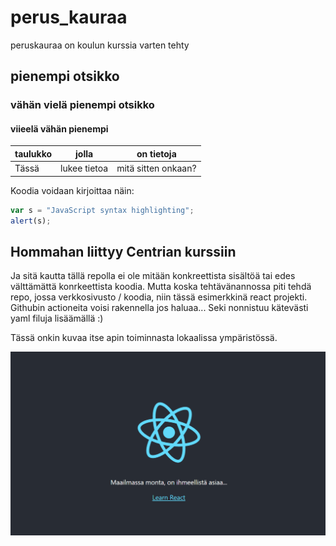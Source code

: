 # perus_kauraa
peruskauraa on koulun kurssia varten tehty

## pienempi otsikko

### vähän vielä pienempi otsikko

#### viieelä vähän pienempi
| taulukko| jolla | on tietoja| 
| ---| --- | --- | 
| Tässä  | lukee tietoa | mitä sitten onkaan?| 

Koodia voidaan kirjoittaa näin: 

```javascript
var s = "JavaScript syntax highlighting";
alert(s);
```


## Hommahan liittyy Centrian kurssiin 
Ja sitä kautta tällä repolla ei ole mitään konkreettista sisältöä tai edes välttämättä konrkeettista koodia. 
Mutta koska tehtävänannossa piti tehdä repo, jossa verkkosivusto / koodia, niin tässä esimerkkinä react projekti. Githubin actioneita voisi rakennella jos haluaa... Seki nonnistuu kätevästi yaml filuja lisäämällä :) 

Tässä onkin kuvaa itse apin toiminnasta lokaalissa ympäristössä. 

![Screenshot](./my-app/img/react-toiminnassa.png)
